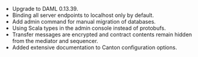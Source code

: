 - Upgrade to DAML 0.13.39.
- Binding all server endpoints to localhost only by default.
- Add admin command for manual migration of databases.
- Using Scala types in the admin console instead of protobufs.
- Transfer messages are encrypted and contract contents remain hidden from the mediator and sequencer.
- Added extensive documentation to Canton configuration options.
